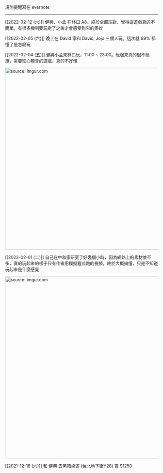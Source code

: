 
規則提醒寫在 evernote

---

[[2022-02-12 (六)]] 健興、小孟 在林口 A8。終於全部玩對，覺得這遊戲真的不簡單，有很多機制要玩對了之後才會感受到它的奧妙

[[2022-02-05 (六)]] 晚上在 David 家和 David, Jojo 三個人玩。這次就 99% 都懂了是怎麼玩

[[2022-02-04 (五)]] 健興小孟來林口玩，11:00 ~ 23:00。玩起來真的很不簡單，需要細心體會的遊戲，真的不好懂

<a href="https://imgur.com/WvKTCqF"><img src="https://i.imgur.com/WvKTCqF.jpg" title="source: imgur.com" width="600px"/></a>

[[2022-02-01 (二)]] 自己在中和家研究了好幾個小時，因為網路上的素材並不多，真的玩起來的樣子只有作者用模擬程式跑的視頻，終於大概搞懂，只是不知道玩起來是什麼感覺

<a href="https://imgur.com/bZeSLbD"><img src="https://i.imgur.com/bZeSLbD.jpg" title="source: imgur.com" width="600px"/></a>

[[2021-12-18 (六)]] 和 健興 去黑箱桌遊 (台北地下街Y28) 買 $1250